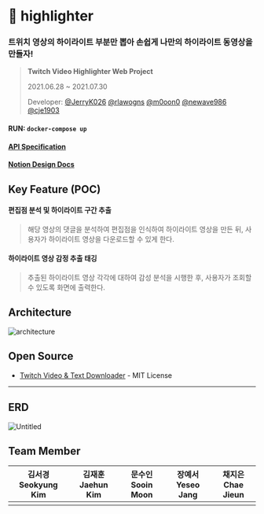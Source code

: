 # 📼 highlighter

### 트위치 영상의 하이라이트 부분만 뽑아 손쉽게 나만의 하이라이트 동영상을 만들자!

> **Twitch Video Highlighter Web Project**
>
> 2021.06.28 ~ 2021.07.30
>
> Developer: [@JerryK026](https://github.com/JerryK026) [@rlawogns](https://github.com/rlawogns) [@m0oon0](https://github.com/m0oon0) [@newave986](https://github.com/newave986) [@cje1903](https://github.com/cje1903)

#### RUN: `docker-compose up`
#### [API Specification](https://github.com/21-summer-team-h/highlighter/wiki)
#### [Notion Design Docs](https://www.notion.so/Team-H-Docs-f162f52cb49c486f9a1b97cf17767a3a)

## Key Feature (POC)

#### 편집점 분석 및 하이라이트 구간 추출

> 해당 영상의 댓글을 분석하여 편집점을 인식하여 하이라이트 영상을 만든 뒤, 사용자가 하이라이트 영상을 다운로드할 수 있게 한다.

#### 하이라이트 영상 감정 추출 태깅

> 추출된 하이라이트 영상 각각에 대하여 감성 분석을 시행한 후, 사용자가 조회할 수 있도록 화면에 출력한다.


## Architecture
![architecture](https://user-images.githubusercontent.com/69420512/126595031-daf7ed91-e70e-458c-a7fd-5806d8afa7c4.png)

## Open Source <br />
- [Twitch Video & Text Downloader](https://github.com/lay295/TwitchDownloader) - MIT License

---

## ERD
![Untitled](https://user-images.githubusercontent.com/55067949/126609846-e5740927-a3d2-4272-9830-6b9959bb7178.png)


## Team Member

|김서경 Seokyung Kim|김재훈 Jaehun Kim|문수인 Sooin Moon|장예서 Yeseo Jang|채지은 Chae Jieun|
|:---:|:---:|:---:|:---:|:---:|
||||||
